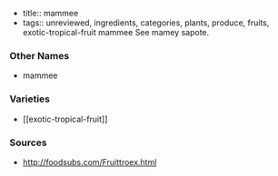 - title:: mammee
- tags:: unreviewed, ingredients, categories, plants, produce, fruits, exotic-tropical-fruit
mammee See mamey sapote.

### Other Names

* mammee

### Varieties

* [[exotic-tropical-fruit]]

### Sources
* http://foodsubs.com/Fruittroex.html
